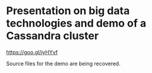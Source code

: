 # Presentation on big data technologies and demo of a Cassandra cluster

https://goo.gl/iyHYvf 

Source files for the demo are being recovered. 
